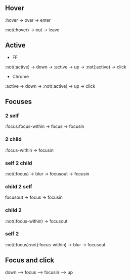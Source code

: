 ## Hover
:hover -> over -> enter

:not(:hover) -> out -> leave

## Active
- FF

:not(:active) -> down -> :active -> up -> :not(:active) -> click

- Chrome

:active -> down -> :not(:active) -> up  -> click

## Focuses
### 2 self 
:focus:focus-within -> focus -> focusin

### 2 child
:focus-within -> focusin

### self 2 child 
:not(:focus) -> blur -> focusout -> focusin

### child 2 self

focusout -> focus -> focusin

### child 2

:not(:focus-within) -> focusout

### self 2 
:not(:focus):not(:focus-within) -> blur -> focusout

## Focus and click

down --> focus --> focusin --> up